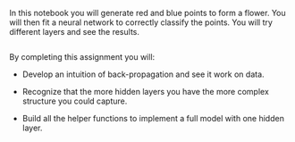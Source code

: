 In this notebook you will generate red and blue points to form a flower. You will then fit a neural network to correctly classify the points. You will try different layers and see the results.

<image>

By completing this assignment you will:

- Develop an intuition of back-propagation and see it work on data.

- Recognize that the more hidden layers you have the more complex structure you could capture.

- Build all the helper functions to implement a full model with one hidden layer.
